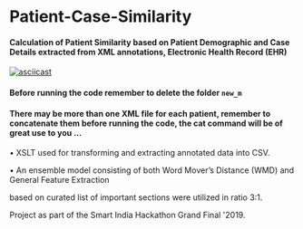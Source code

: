 # Patient-Case-Similarity

#### Calculation of Patient Similarity based on Patient Demographic and Case Details extracted from XML annotations, Electronic Health Record (EHR)


[![asciicast](https://asciinema.org/a/7JByyYnIgazt7gdu96o8LneGx.svg)](https://asciinema.org/a/7JByyYnIgazt7gdu96o8LneGx)


#### Before running the code remember to delete the folder `new_m`
#### There may be more than one XML file for each patient, remember to concatenate them before running the code, the cat command will be of great use to you ...


• XSLT used for transforming and extracting annotated data into CSV. <p>
• An ensemble model consisting of both Word Mover’s Distance (WMD) and General Feature Extraction <p>
based on curated list of important sections were utilized in ratio 3:1.



Project as part of the Smart India Hackathon Grand Final '2019.



